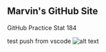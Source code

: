 ## Marvin's GitHub Site

GitHub Practice Stat 184

test push from vscode
![alt text](https://c.tenor.com/y48nc99wTo0AAAAC/mf-doom-doom.gif)
